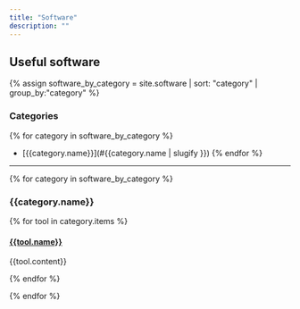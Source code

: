```yaml
---
title: "Software"
description: ""
---
```


## Useful software

{% assign software_by_category = site.software | sort: "category" | group_by:"category"  %}

### Categories
{% for category in software_by_category %}
* [{{category.name}}](#{{category.name | slugify }})
{% endfor %}

-------------------------------

{% for category in software_by_category %}

### {{category.name}}

{% for tool in category.items %}
#### [{{tool.name}}]({{tool.link}})
{{tool.content}}

{% endfor %}

{% endfor %}
